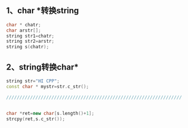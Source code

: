 ## 1、char *转换string

```c++
char * chatr;
char arstr[];
string str1=chatr;
string str2=arstr;
string s(chatr);
```

## 2、string转换char*

```c++
string str="HI CPP";
const char * mystr=str.c_str();

//////////////////////////////////////////////////////////////////


char *ret=new char[s.length()+1];
strcpy(ret,s.c_str());
```

